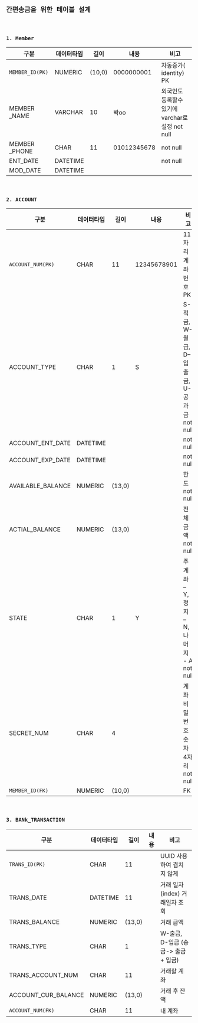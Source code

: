 ## ```간편송금을 위한 테이블 설계```

<br>

### ```1. Member```

|구분|데이터타입|길이|내용|비고|
|------|---|---|------|---|
|```MEMBER_ID(PK)```|NUMERIC|(10,0)|0000000001|자동증가( identity)  PK|
|MEMBER _NAME|VARCHAR|10|박oo|외국인도 등록할수 있기에 varchar로 설정 not null|
|MEMBER _PHONE|CHAR|11|01012345678|not null|
|ENT_DATE|DATETIME|||not null|
|MOD_DATE|DATETIME||||



<br>


### ```2. ACCOUNT```



|구분|데이터타입|길이|내용|비고|
|------|---|---|------|---|
|```ACCOUNT_NUM(PK)```|CHAR|11|12345678901|11자리 계좌번호 PK|
|ACCOUNT_TYPE|CHAR|1|S|S-적금,  W-월급,  D–입출금, U-공과금 not null|
|ACCOUNT_ENT_DATE|DATETIME|||not null|
|ACCOUNT_EXP_DATE|DATETIME|||not null|
|AVAILABLE_BALANCE|NUMERIC|(13,0)||한도 not null|
|ACTIAL_BALANCE|NUMERIC|(13,0)||전체 금액 not null|
|STATE|CHAR|1|Y|주계좌 – Y, 정지 – N, 나머지 - A not null|
|SECRET_NUM|CHAR|4||계좌비밀번호 숫자 4자리 not null|
|```MEMBER_ID(FK)```|NUMERIC|(10,0)||FK


<br>

### ```3. BANk_TRANSACTION```

|구분|데이터타입|길이|내용|비고|
|------|---|---|------|---|
|```TRANS_ID(PK)```|CHAR|11||UUID 사용하여 겹치지 않게|
|TRANS_DATE|DATETIME|11||거래 일자 (index) 거래일자 조회|
|TRANS_BALANCE|NUMERIC|(13,0)||거래 금액|
|TRANS_TYPE|CHAR|1||W-출금, D-입금 (송금-> 출금 + 입금)|
|TRANS_ACCOUNT_NUM|CHAR|11||거래할 계좌|
|ACCOUNT_CUR_BALANCE|NUMERIC|(13,0)||거래 후 잔액|
|```ACCOUNT_NUM(FK)```|CHAR|11||내 계좌|
